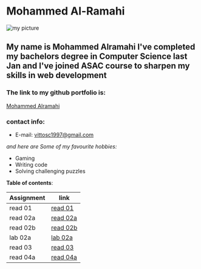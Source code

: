 # Mohammed Al-Ramahi
![my picture](https://avatars.githubusercontent.com/u/74869716?s=460&u=06325ac0289967d674bdf4a1a72518c4c3506355&v=4)
## My name is Mohammed Alramahi I've completed my bachelors degree in Computer Science last Jan and I've joined ASAC course to sharpen my skills in web development
### The link to my github portfolio is:
[Mohammed Alramahi](https://github.com/Mohammed-Alramahi)
### contact info:
- E-mail: vittosc1997@gmail.com

*and here are Some of my favourite hobbies:*
- Gaming
- Writing code
- Solving challenging puzzles

**Table of contents**:

 | Assignment |      link                                                                           |
 | -----------| ------------------------------------------------------------------------------------| 
 | read 01    | [read 01](https://github.com/Mohammed-Alramahi/reading-notes/blob/main/read01.md)   |
 | read 02a   | [read 02a](https://github.com/Mohammed-Alramahi/reading-notes/blob/main/read02a.md) |
 | read 02b   | [read 02b](https://github.com/Mohammed-Alramahi/reading-notes/blob/main/read02b.md) |
 | lab 02a    | [lab 02a](https://github.com/Mohammed-Alramahi/reading-notes/blob/main/lab02a.md)   |
 | read 03    | [read 03](https://github.com/Mohammed-Alramahi/reading-notes/blob/main/read03.md)   |
 | read 04a   | [read 04a](https://github.com/Mohammed-Alramahi/reading-notes/blob/main/read04a.md) |

